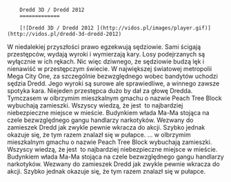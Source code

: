 
        Dredd 3D / Dredd 2012 
        =============
        
        [![Dredd 3D / Dredd 2012 ](http://vidos.pl/images/player.gif)](http://vidos.pl/dredd-3d-dredd-2012)
        
        
 W niedalekiej przyszłości prawo egzekwują sędziowie. Sami ścigają przestępców, wydają wyroki i wymierzają kary. Losy podejrzanych są wyłącznie w ich rękach. Nic więc dziwnego, że sędziowie budzą lęk i nienawiść w przestępczym świecie. W największej światowej metropolii Mega City One, za szczególnie bezwzględnego wobec bandytów uchodzi sędzia Dredd. Jego wyroki są surowe ale sprawiedliwe, a winnego zawsze spotyka kara. Niejeden przestępca dużo by dał za głowę Dredda. Tymczasem w olbrzymim mieszkalnym gmachu o nazwie Peach Tree Block wybuchają zamieszki. Wszyscy wiedzą, że jest  to najbardziej niebezpieczne miejsce w mieście. Budynkiem włada Ma-Ma stojąca na czele bezwzględnego gangu handlarzy narkotyków. Wezwany do zamieszek Dredd jak zwykle pewnie wkracza do akcji. Szybko jednak okazuje się, że tym razem znalazł się w pułapce.   ... w olbrzymim mieszkalnym gmachu o nazwie Peach Tree Block wybuchają zamieszki. Wszyscy wiedzą, że jest  to najbardziej niebezpieczne miejsce w mieście. Budynkiem włada Ma-Ma stojąca na czele bezwzględnego gangu handlarzy narkotyków. Wezwany do zamieszek Dredd jak zwykle pewnie wkracza do akcji. Szybko jednak okazuje się, że tym razem znalazł się w pułapce.
    